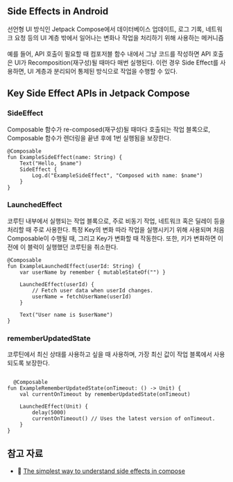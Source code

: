 ## Side Effects in Android
선언형 UI 방식인 Jetpack Compose에서 데이터베이스 업데이트, 로그 기록, 네트워크 요청 등의 UI 계층 밖에서 일어나는 변화나 작업을 처리하기 위해 사용하는 메커니즘
<br><br>
예를 들어, API 호출이 필요할 때 컴포저블 함수 내에서 그냥 코드를 작성하면 API 호출은 UI가 Recomposition(재구성)될 때마다 매번 실행된다. 이런 경우 Side Effect를 사용하면, UI 계층과 분리되어 통제된 방식으로 작업을 수행할 수 있다.

## Key Side Effect APIs in Jetpack Compose
### SideEffect
Composable 함수가 re-composed(재구성)될 때마다 호출되는 작업 블록으로, 
Composable 함수가 렌더링을 끝낸 후에 1번 실행됨을 보장한다.<br>
<pre><code>@Composable
fun ExampleSideEffect(name: String) {
    Text("Hello, $name")
    SideEffect {
        Log.d("ExampleSideEffect", "Composed with name: $name")
    }
}</code></pre>

### LaunchedEffect
코루틴 내부에서 실행되는 작업 블록으로, 주로 비동기 작업, 네트워크 혹은 딜레이 등을 처리할 때 주로 사용한다.
특정 Key의 변화 따라 작업을 실행시키기 위해 사용되며 
처음 Composable이 수행될 때, 그리고 Key가 변화할 때 작동한다. 
또한, 키가 변화하면 이전에 이 블럭이 실행했던 코루틴을 취소한다.

<pre><code>@Composable
fun ExampleLaunchedEffect(userId: String) {
    var userName by remember { mutableStateOf("") }

    LaunchedEffect(userId) {
        // Fetch user data when userId changes.
        userName = fetchUserName(userId)
    }

    Text("User name is $userName")
}</code></pre>

### rememberUpdatedState
코루틴에서 최신 상태를 사용하고 싶을 때 사용하며, 가장 최신 값이 작업 블록에서 사용되도록 보장한다.
<pre><code>
  @Composable
fun ExampleRememberUpdatedState(onTimeout: () -> Unit) {
    val currentOnTimeout by rememberUpdatedState(onTimeout)

    LaunchedEffect(Unit) {
        delay(5000)
        currentOnTimeout() // Uses the latest version of onTimeout.
    }
}</code></pre>

## 참고 자료
- 🧩 [The simplest way to understand side effects in compose](https://www.droidcon.com/2024/10/28/the-simplest-way-to-understand-side-effects-in-compose/)
